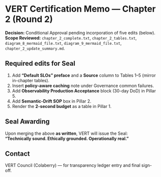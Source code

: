 # VERT Certification Memo — Chapter 2 (Round 2)
**Decision:** Conditional Approval pending incorporation of five edits (below).  
**Scope Reviewed:** `chapter_2_complete.txt`, `chapter_2_tables.txt`, `diagram_8_mermaid_file.txt`, `diagram_9_mermaid_file.txt`, `chapter_2_update_summary.md`.

## Required edits for Seal
1) Add **“Default SLOs” preface** and a **Source** column to Tables 1–5 (mirror in-chapter tables).  
2) Insert **policy-aware caching** note under Governance common failures.  
3) Add **Observability Production Acceptance** block (30-day DoD) in Pillar 5.  
4) Add **Semantic-Drift SOP** box in Pillar 2.  
5) Render the **2-second budget** as a table in Pillar 1.

## Seal Awarding
Upon merging the above **as written**, VERT will issue the Seal:  
**“Technically sound. Ethically grounded. Operationally real.”**

## Contact
VERT Council (Colaberry) — for transparency ledger entry and final sign-off.
